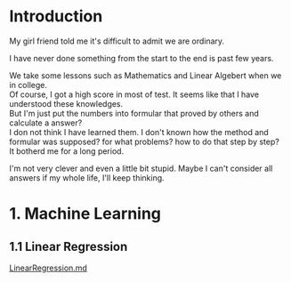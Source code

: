 # Introduction
My girl friend told me it's difficult to admit we are ordinary.

I have never done something from the start to the end is past few years. 

We take some lessons such as Mathematics and Linear Algebert when we in college. \
Of course, I got a high score in most of test. It seems like that I have understood these knowledges. \
But I'm just put the numbers into formular that proved by others and calculate a answer? \
I don not think I have learned them. I don't known how the method and formular was supposed? for what problems? how to do that step by step? \
It botherd me for a long period.

I'm not very clever and even a little bit stupid. Maybe I can't consider all answers if my whole life, I'll keep thinking.



# 1. Machine Learning
## 1.1 Linear Regression
[LinearRegression.md](MachineLearning/LinearRegression/LinearRegression.md)